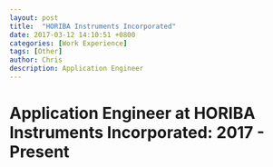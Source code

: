 ```yaml
---
layout: post
title:  "HORIBA Instruments Incorporated"
date: 2017-03-12 14:10:51 +0800
categories: [Work Experience]
tags: [Other]
author: Chris
description: Application Engineer
---
```


Application Engineer at HORIBA Instruments Incorporated:  2017 - Present
============
